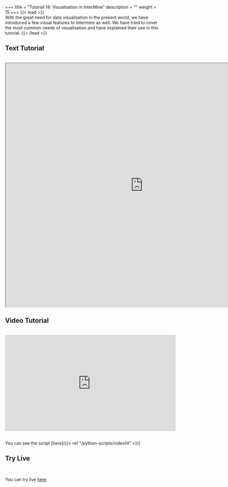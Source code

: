 +++
title = "Tutorial 14: Visualisation in InterMine"
description = ""
weight = 15
+++
{{< lead >}}
<br/>
With the great need for data visualisation in the present world, we have introduced a few visual features to Intermine as well. We have tried to cover the most common needs of visualisation and have explained their use in this tutorial.
{{< /lead >}}

## Text Tutorial
<br/>

<iframe width="900" height="800" src="https://nbviewer.jupyter.org/github/intermine/intermine-ws-python-docs/blob/master/14-tutorial.ipynb" title="Python Tutorial 14">
</iframe>


## Video Tutorial
<br/>

<iframe width="560" height="315" src="https://www.youtube.com/embed/MgsYlsPIC7E" frameborder="0" allow="accelerometer; autoplay; encrypted-media; gyroscope; picture-in-picture" allowfullscreen></iframe>
<br/>

<br/>

You can see the script [here]({{< ref "/python-scripts/video14" >}})



## Try Live
<br/>

You can try live <a href="https://mybinder.org/v2/gh/intermine/intermine-ws-python-docs/master?filepath=14-tutorial.ipynb">here</a>

